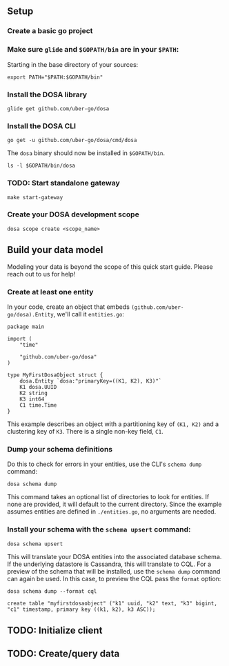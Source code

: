 ## Setup

### Create a basic go project

### Make sure `glide` and `$GOPATH/bin` are in your `$PATH`:

Starting in the base directory of your sources:

    export PATH="$PATH:$GOPATH/bin"

### Install the DOSA library

    glide get github.com/uber-go/dosa

### Install the DOSA CLI

    go get -u github.com/uber-go/dosa/cmd/dosa

The `dosa` binary should now be installed in `$GOPATH/bin`.

    ls -l $GOPATH/bin/dosa

### TODO: Start standalone gateway

    make start-gateway

### Create your DOSA development scope

    dosa scope create <scope_name>

## Build your data model

Modeling your data is beyond the scope of this quick start guide. Please reach out to us for help!

### Create at least one entity

In your code, create an object that embeds `(github.com/uber-go/dosa).Entity`, we'll call it `entities.go`:

    package main

    import (
        "time"

        "github.com/uber-go/dosa"
    )

    type MyFirstDosaObject struct {
        dosa.Entity `dosa:"primaryKey=((K1, K2), K3)"`
        K1 dosa.UUID
        K2 string
        K3 int64
        C1 time.Time
    }

This example describes an object with a partitioning key of `(K1, K2)` and
a clustering key of `K3`. There is a single non-key field, `C1`.

### Dump your schema definitions

Do this to check for errors in your entities, use the CLI's `schema dump` command:

    dosa schema dump

This command takes an optional list of directories to look for entities. If none are provided, it will default to the current directory. Since the example assumes entities are defined in `./entities.go`, no arguments are needed.

### Install your schema with the `schema upsert` command:

    dosa schema upsert

This will translate your DOSA entities into the associated database schema. If the underlying datastore is Cassandra, this will translate to CQL. For a preview of the schema that will be installed, use the `schema dump` command can again be used. In this case, to preview the CQL pass the `format` option:

    dosa schema dump --format cql

    create table "myfirstdosaobject" ("k1" uuid, "k2" text, "k3" bigint, "c1" timestamp, primary key ((k1, k2), k3 ASC));

## TODO: Initialize client
## TODO: Create/query data
